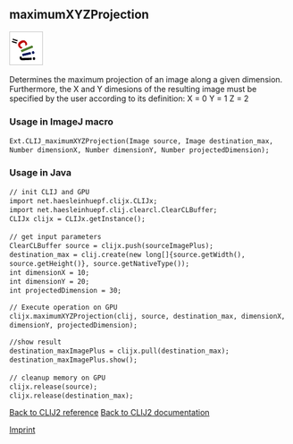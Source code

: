 ## maximumXYZProjection
![Image](images/mini_clij1_logo.png)

Determines the maximum projection of an image along a given dimension. Furthermore, the X and Y
 dimesions of the resulting image must be specified by the user according to its definition:
X = 0
Y = 1
Z = 2


### Usage in ImageJ macro
```
Ext.CLIJ_maximumXYZProjection(Image source, Image destination_max, Number dimensionX, Number dimensionY, Number projectedDimension);
```


### Usage in Java
```
// init CLIJ and GPU
import net.haesleinhuepf.clijx.CLIJx;
import net.haesleinhuepf.clij.clearcl.ClearCLBuffer;
CLIJx clijx = CLIJx.getInstance();

// get input parameters
ClearCLBuffer source = clijx.push(sourceImagePlus);
destination_max = clij.create(new long[]{source.getWidth(), source.getHeight()}, source.getNativeType());
int dimensionX = 10;
int dimensionY = 20;
int projectedDimension = 30;
```

```
// Execute operation on GPU
clijx.maximumXYZProjection(clij, source, destination_max, dimensionX, dimensionY, projectedDimension);
```

```
//show result
destination_maxImagePlus = clijx.pull(destination_max);
destination_maxImagePlus.show();

// cleanup memory on GPU
clijx.release(source);
clijx.release(destination_max);
```


[Back to CLIJ2 reference](https://clij.github.io/clij2-docs/reference)
[Back to CLIJ2 documentation](https://clij.github.io/clij2-docs)

[Imprint](https://clij.github.io/imprint)
